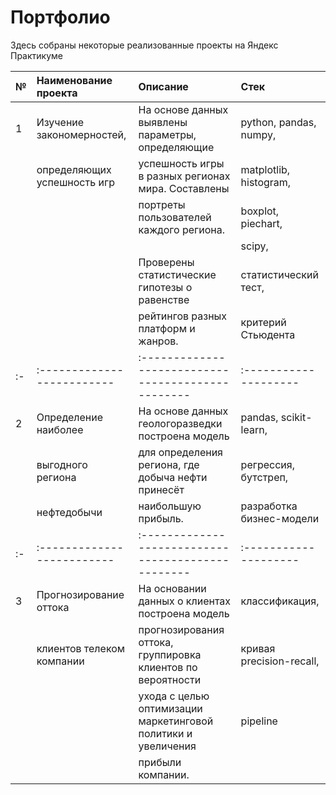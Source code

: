# Портфолио
Здесь собраны некоторые реализованные проекты на Яндекс Практикуме

| №  | Наименование проекта       | Описание                                           | Стек                  |
| :- | :------------------------- | :------------------------------------------------- | :-------------------- |
| 1  | Изучение закономерностей,  | На основе данных выявлены параметры, определяющие  | python, pandas, numpy,| 
|    | определяющих успешность игр| успешность игры в разных регионах мира. Составлены | matplotlib, histogram,|   
|    |                            | портреты пользователей каждого региона.            | boxplot, piechart,    |
|    |                            |                                                    | scipy,                |
|    |                            | Проверены статистические гипотезы о равенстве      | статистический тест,  |
|    |                            | рейтингов разных платформ и жанров.                | критерий Стьюдента    |
| :- | :------------------------- | :------------------------------------------------- | :-------------------- |
| 2  | Определение наиболее       | На основе данных геологоразведки построена модель  | pandas, scikit-learn, |  
|    | выгодного региона          | для определения региона, где добыча нефти принесёт| регрессия, бутстреп, |
|    | нефтедобычи                | наибольшую прибыль.                                | разработка бизнес-модели|
| :- | :------------------------- | :------------------------------------------------- | :-------------------- |
| 3  | Прогнозирование оттока     | На основании данных о клиентах построена модель    | классификация, | 
|    | клиентов телеком компании  | прогнозирования оттока, группировка клиентов по вероятности | кривая precision-recall, |
|    |                            | ухода с целью оптимизации маркетинговой политики и увеличения| pipeline
|    |                            |  прибыли компании.                                  |
